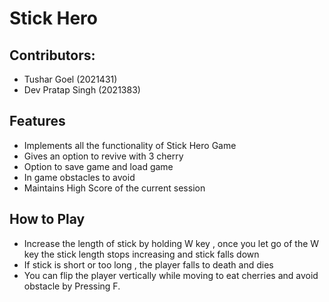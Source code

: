 # Stick Hero

## Contributors:
* Tushar Goel (2021431)
* Dev Pratap Singh (2021383)

## Features
* Implements all the functionality of Stick Hero Game
* Gives an option to revive with 3 cherry
* Option to save game and load game
* In game obstacles to avoid
* Maintains High Score of the current session

## How to Play
* Increase the length of stick by holding W key , once you let go of the W key the stick length stops increasing and stick falls down
* If stick is short or too long , the player falls to death and dies
* You can flip the player vertically while moving to eat cherries and avoid obstacle by Pressing F.

